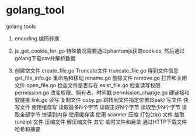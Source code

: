 # golang_tool

golang tools

1. encoding 编码转换

2. js_get_cookie_for_go 特殊情况需要通过phantomjs获取cookies, 然后通过golang下载csv并解析数据

3. 创建空文件              create_file.go
   Truncate文件           truncate_file.go
   得到文件信息            get_file_info.go
   重命名和移动            rename.go
   删除文件                remove.go
   打开和关闭文件           open_file.go
   检查文件是否存在         exist_file.go
   检查读写权限             permission.go
   改变权限、拥有者、时间戳  permission_change.go
   硬链接和软链接           link.go
   读写
   复制文件                copy.go
   跳转到文件指定位置(Seek)
   写文件
   快写文件
   使用缓存写
   读取最多N个字节
   读取正好N个字节
   读取至少N个字节
   读取全部字节
   快读到内存
   使用缓存读
   使用 scanner
   压缩
   打包(zip) 文件
   抽取(unzip) 文件
   压缩文件
   解压缩文件
   其它
   临时文件和目录
   通过HTTP下载文件
   哈希和摘要

